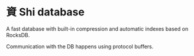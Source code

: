 # 資 Shi database

A fast database with built-in compression and automatic indexes based on RocksDB.

Communication with the DB happens using protocol buffers.
